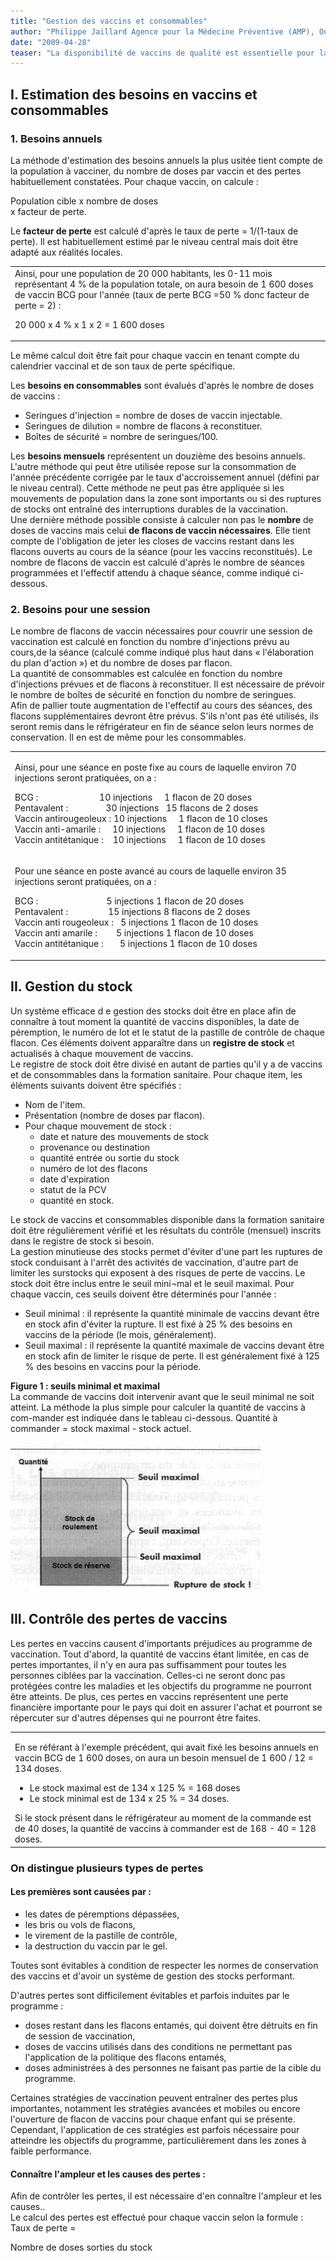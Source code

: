 ```yaml
---
title: "Gestion des vaccins et consommables"
author: "Philippe Jaillard Agence pour la Médecine Préventive (AMP), Ouagadougou, Burkina Faso"
date: "2009-04-28"
teaser: "La disponibilité de vaccins de qualité est essentielle pour la tenue des séances de vaccination. Le coût des vaccins utilisés dans les programmes nationaux est de plus en plus important. Les nouvelles combinaisons, les nouveaux vaccins sont plus onéreux et les pays s'impliquent de plus en plus dans l'achat des vaccins. La gestion des vaccins et consommables doit permettre une disponibilité suffisante des produits afin de maintenir les activités tout en minimisant les gaspillages."
---
```


## I. Estimation des besoins en vaccins et consommables

### 1. Besoins annuels

La méthode d'estimation des besoins annuels la plus usitée tient compte de la population à vacciner, du nombre de doses par vaccin et des pertes habituellement constatées. Pour chaque vaccin, on calcule :

Population cible x nombre de doses  
x facteur de perte.

Le **facteur de perte** est calculé d'après le taux de perte = 1/(1-taux de perte). Il est habituellement estimé par le niveau central mais doit être adapté aux réalités locales.

<table>

<tbody>

<tr>

<td>Ainsi, pour une population de 20 000 habitants, les 0-11 mois représentant 4 % de la population totale, on aura besoin de 1 600 doses de vaccin BCG pour l'année (taux de perte BCG =50 % donc facteur de perte = 2) :

20 000 x 4 % x 1 x 2 = 1 600 doses

</td>

</tr>

</tbody>

</table>

Le même calcul doit être fait pour chaque vaccin en tenant compte du calendrier vaccinal et de son taux de perte spécifique.

Les **besoins en consommables** sont évalués d'après le nombre de doses de vaccins :

*   Seringues d'injection = nombre de doses de vaccin injectable.  
*   Seringues de dilution = nombre de flacons à reconstituer.  
*   Boîtes de sécurité = nombre de seringues/100.

Les **besoins mensuels** représentent un douzième des besoins annuels.  
L'autre méthode qui peut être utilisée repose sur la consommation de l'année précédente corrigée par le taux d'accroissement annuel (défini par le niveau central). Cette méthode ne peut pas être appliquée si les mouvements de population dans la zone sont importants ou si des ruptures de stocks ont entraîné des interruptions durables de la vaccination.  
Une dernière méthode possible consiste à calculer non pas le **nombre** de doses de vaccins mais celui **de flacons de vaccin nécessaires**. Elle tient compte de l'obligation de jeter les closes de vaccins restant dans les flacons ouverts au cours de la séance (pour les vaccins reconstitués). Le nombre de flacons de vaccin est calculé d'après le nombre de séances programmées et l'effectif attendu à chaque séance, comme indiqué ci-dessous.

### 2. Besoins pour une session

Le nombre de flacons de vaccin nécessaires pour couvrir une session de vaccination est calculé en fonction du nombre d'injections prévu au cours,de la séance (calculé comme indiqué plus haut dans « l'élaboration du plan d'action ») et du nombre de doses par flacon.  
La quantité de consommables est calculée en fonction du nombre d'injections prévues et de flacons à reconstituer. Il est nécessaire de prévoir le nombre de boîtes de sécurité en fonction du nombre de seringues.  
Afin de pallier toute augmentation de l'effectif au cours des séances, des flacons supplémentaires devront être prévus. S'ils n'ont pas été utilisés, ils seront remis dans le réfrigérateur en fin de séance selon leurs normes de conservation. Il en est de même pour les consommables.

<table>

<tbody>

<tr>

<td>

Ainsi, pour une séance en poste fixe au cours de laquelle environ 70 injections seront pratiquées, on a :

BCG :                          10 injections     1 flacon de 20 doses  
Pentavalent :                30 injections   15 flacons de 2 doses  
Vaccin antirougeoleux : 10 injections     1 flacon de 10 closes  
Vaccin anti-amarile :     10 injections     1 flacon de 10 doses  
Vaccin antitétanique :    10 injections     1 flacon de 10 doses

</td>

</tr>

<tr>

<td>

Pour une séance en poste avancé au cours de laquelle environ 35 injections seront pratiquées, on a :

BCG :                             5 injections 1 flacon de 20 doses  
Pentavalent :                 15 injections 8 flacons de 2 doses  
Vaccin anti rougeoleux :   5 injections 1 flacon de 10 doses  
Vaccin anti amarile :        5 injections 1 flacon de 10 doses  
Vaccin antitétanique :       5 injections 1 flacon de 10 doses

</td>

</tr>

</tbody>

</table>

## II. Gestion du stock

Un système efficace d e gestion des stocks doit être en place afin de connaître à tout moment la quantité de vaccins disponibles, la date de péremption, le numéro de lot et le statut de la pastille de contrôle de chaque flacon. Ces éléments doivent apparaître dans un **registre de stock** et actualisés à chaque mouvement de vaccins.  
Le registre de stock doit être divisé en autant de parties qu'il y a de vaccins et de consommables dans la formation sanitaire. Pour chaque item, les éléments suivants doivent être spécifiés :

*   Nom de l'item.  
*   Présentation (nombre de doses par flacon).  
*   Pour chaque mouvement de stock :
    *   date et nature des mouvements de stock
    *   provenance ou destination
    *   quantité entrée ou sortie du stock
    *   numéro de lot des flacons
    *   date d'expiration
    *   statut de la PCV
    *   quantité en stock.

Le stock de vaccins et consommables disponible dans la formation sanitaire doit être régulièrement vérifié et les résultats du contrôle (mensuel) inscrits dans le registre de stock si besoin.  
La gestion minutieuse des stocks permet d'éviter d'une part les ruptures de stock conduisant à l'arrêt des activités de vaccination, d'autre part de limiter les surstocks qui exposent à des risques de perte de vaccins. Le stock doit être inclus entre le seuil mini¬mal et le seuil maximal. Pour chaque vaccin, ces seuils doivent être déterminés pour l'année :

*   Seuil minimal : il représente la quantité minimale de vaccins devant être en stock afin d'éviter la rupture. Il est fixé à 25 % des besoins en vaccins de la période (le mois, généralement).  
*   Seuil maximal : il représente la quantité maximale de vaccins devant être en stock afin de limiter le risque de perte. Il est généralement fixé à 125 % des besoins en vaccins pour la période.

**Figure 1 : seuils minimal et maximal**  
La commande de vaccins doit intervenir avant que le seuil minimal ne soit atteint. La méthode la plus simple pour calculer la quantité de vaccins à com-mander est indiquée dans le tableau ci-dessous. Quantité à commander = stock maximal - stock actuel.


![](i2185-1.jpg)


## III. Contrôle des pertes de vaccins

Les pertes en vaccins causent d'importants préjudices au programme de vaccination. Tout d'abord, la quantité de vaccins étant limitée, en cas de pertes importantes, il n'y en aura pas suffisamment pour toutes les personnes ciblées par la vaccination. Celles-ci ne seront donc pas protégées contre les maladies et les objectifs du programme ne pourront être atteints. De plus, ces pertes en vaccins représentent une perte financière importante pour le pays qui doit en assurer l'achat et pourront se répercuter sur d'autres dépenses qui ne pourront être faites.

<table>

<tbody>

<tr>

<td>

En se référant à l'exemple précédent, qui avait fixé les besoins annuels en vaccin BCG de 1 600 doses, on aura un besoin mensuel de 1 600 / 12 = 134 doses.

<ul><li>Le stock maximal est de 134 x 125 % = 168 doses</li><li>Le stock minimal est de 134 x 25 % = 34 doses.</li></ul>Si le stock présent dans le réfrigérateur au moment de la commande est de 40 doses, la quantité de vaccins à commander est de 168 - 40 = 128 doses.</td>

</tr>

</tbody>

</table>

### On distingue plusieurs types de pertes

#### Les premières sont causées par :

*   les dates de péremptions dépassées,
*   les bris ou vols de flacons,
*   le virement de la pastille de contrôle,
*   la destruction du vaccin par le gel.

Toutes sont évitables à condition de respecter les normes de conservation des vaccins et d'avoir un système de gestion des stocks performant.

D'autres pertes sont difficilement évitables et parfois induites par le programme :

*   doses restant dans les flacons entamés, qui doivent être détruits en fin de session de vaccination,
*   doses de vaccins utilisés dans des conditions ne permettant pas l'application de la politique des flacons entamés,
*   doses administrées à des personnes ne faisant pas partie de la cible du programme.

Certaines stratégies de vaccination peuvent entraîner des pertes plus importantes, notamment les stratégies avancées et mobiles ou encore l'ouverture de flacon de vaccins pour chaque enfant qui se présente. Cependant, l'application de ces stratégies est parfois nécessaire pour atteindre les objectifs du programme, particulièrement dans les zones à faible performance.

#### Connaître l'ampleur et les causes des pertes :

Afin de contrôler les pertes, il est nécessaire d'en connaître l'ampleur et les causes..  
Le calcul des pertes est effectué pour chaque vaccin selon la formule :  
Taux de perte =

Nombre de doses sorties du stock